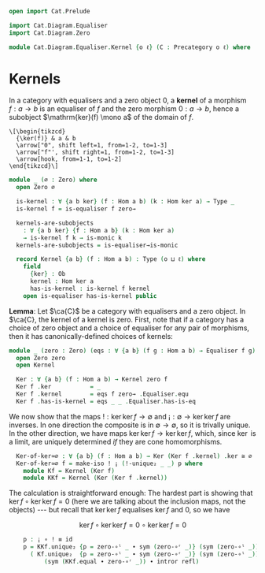 ```agda
open import Cat.Prelude

import Cat.Diagram.Equaliser
import Cat.Diagram.Zero

module Cat.Diagram.Equaliser.Kernel {o ℓ} (C : Precategory o ℓ) where
```

<!--
```agda
open import Cat.Reasoning C

open Cat.Diagram.Equaliser C
open Cat.Diagram.Zero C
```
-->

# Kernels

In a category with equalisers and a zero object $0$, a **kernel** of a
morphism $f : a \to b$ is an equaliser of $f$ and the zero morphism $0 :
a \to b$, hence a subobject $\mathrm{ker}(f) \mono a$ of the domain of
$f$.

~~~{.quiver .short-15}
\[\begin{tikzcd}
  {\ker(f)} & a & b
  \arrow["0", shift left=1, from=1-2, to=1-3]
  \arrow["f"', shift right=1, from=1-2, to=1-3]
  \arrow[hook, from=1-1, to=1-2]
\end{tikzcd}\]
~~~

```agda
module _ (∅ : Zero) where
  open Zero ∅

  is-kernel : ∀ {a b ker} (f : Hom a b) (k : Hom ker a) → Type _
  is-kernel f = is-equaliser f zero→

  kernels-are-subobjects
    : ∀ {a b ker} {f : Hom a b} (k : Hom ker a)
    → is-kernel f k → is-monic k
  kernels-are-subobjects = is-equaliser→is-monic

  record Kernel {a b} (f : Hom a b) : Type (o ⊔ ℓ) where
    field
      {ker} : Ob
      kernel : Hom ker a
      has-is-kernel : is-kernel f kernel
    open is-equaliser has-is-kernel public
```

**Lemma**: Let $\ca{C}$ be a category with equalisers and a zero object.
In $\ca{C}, the kernel of a kernel is zero. First, note that if a
category has a choice of zero object and a choice of equaliser for any
pair of morphisms, then it has canonically-defined choices of kernels:

```agda
module _ (zero : Zero) (eqs : ∀ {a b} (f g : Hom a b) → Equaliser f g) where
  open Zero zero
  open Kernel

  Ker : ∀ {a b} (f : Hom a b) → Kernel zero f
  Ker f .ker           = _
  Ker f .kernel        = eqs f zero→ .Equaliser.equ
  Ker f .has-is-kernel = eqs _ _ .Equaliser.has-is-eq
```

We now show that the maps $! : \ker\ker f \to \emptyset$ and $¡ :
\emptyset \to \ker\ker f$ are inverses. In one direction the composite
is in $\emptyset \to \emptyset$, so it is trivally unique. In the other
direction, we have maps $\ker\ker f \to \ker\ker f$, which, since $\ker$
is a limit, are uniquely determined _if_ they are cone homomorphisms.

```agda
  Ker-of-ker≃∅ : ∀ {a b} (f : Hom a b) → Ker (Ker f .kernel) .ker ≅ ∅
  Ker-of-ker≃∅ f = make-iso ! ¡ (!-unique₂ _ _) p where
    module Kf = Kernel (Ker f)
    module KKf = Kernel (Ker (Ker f .kernel))
```

The calculation is straightforward enough: The hardest part is showing
that $\ker f \circ \ker \ker f = 0$ (here we are talking about the
inclusion maps, not the objects) --- but recall that $\ker \ker f$
equalises $\ker f$ and $0$, so we have

$$
\ker f \circ \ker \ker f =
0 \circ \ker \ker f =
0
$$

```agda
    p : ¡ ∘ ! ≡ id
    p = KKf.unique₂ {p = zero-∘ˡ _ ∙ sym (zero-∘ʳ _)} (sym (zero-∘ˡ _))
      ( Kf.unique₂  {p = zero-∘ˡ _ ∙ sym (zero-∘ʳ _)} (sym (zero-∘ˡ _))
          (sym (KKf.equal ∙ zero-∘ʳ _)) ∙ intror refl)
```
